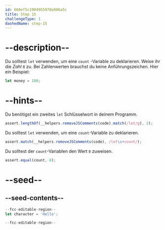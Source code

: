 ```yaml
---
id: 660ef5c1904955978a986a5c
title: Step 15
challengeType: 1
dashedName: step-15
---
```


# --description--

Du solltest `let` verwenden, um eine `count` -Variable zu deklarieren. Weise ihr die <dfn>Zahl</dfn> `8` zu. Bei Zahlenwerten brauchst du keine Anführungszeichen. Hier ein Beispiel:

```js
let money = 100;
```

# --hints--

Du benötigst ein zweites `let` Schlüsselwort in deinem Programm.

```js
assert.lengthOf(__helpers.removeJSComments(code).match(/let/g), 2);
```

Du solltest `let` verwenden, um eine `count`-Variable zu deklarieren.

```js
assert.match(__helpers.removeJSComments(code), /let\s+count/);
```

Du solltest der `count`-Variablen den Wert `8` zuweisen.

```js
assert.equal(count, 8);
```


# --seed--

## --seed-contents--

```js
--fcc-editable-region--
let character = 'Hello';

--fcc-editable-region--
```
